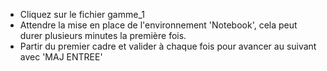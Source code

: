 - Cliquez sur le fichier gamme_1
- Attendre la mise en place de l'environnement 'Notebook', cela peut durer plusieurs minutes la première fois.
- Partir du premier cadre et valider à chaque fois pour avancer au suivant avec 'MAJ ENTREE'
